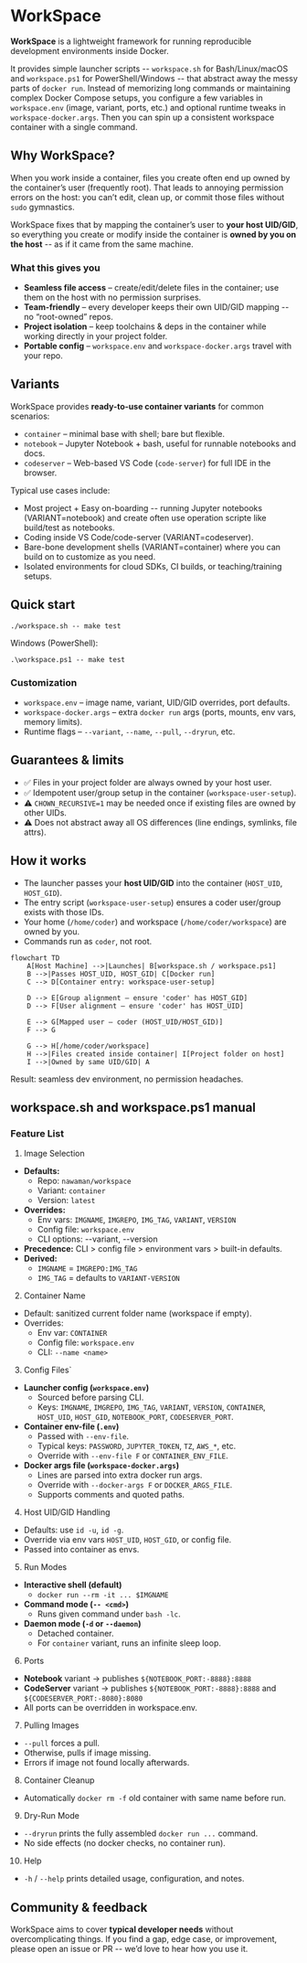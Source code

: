 # WorkSpace

**WorkSpace** is a lightweight framework for running reproducible development environments inside Docker.

It provides simple launcher scripts --  `workspace.sh` for Bash/Linux/macOS
  and `workspace.ps1` for PowerShell/Windows -- that abstract away the messy parts of `docker run`.
Instead of memorizing long commands or maintaining complex Docker Compose setups, 
  you configure a few variables in `workspace.env` (image, variant, ports, etc.) and optional runtime tweaks in `workspace-docker.args`.
Then you can spin up a consistent workspace container with a single command.

## Why WorkSpace?

When you work inside a container, files you create often end up owned by the container’s user (frequently root).
That leads to annoying permission errors on the host: 
  you can’t edit, clean up, or commit those files without `sudo` gymnastics.

WorkSpace fixes that by mapping the container’s user to **your host UID/GID**,
  so everything you create or modify inside the container is **owned by you on the host**
  -- as if it came from the same machine.

### What this gives you
- **Seamless file access** – create/edit/delete files in the container; use them on the host with no permission surprises.
- **Team-friendly**        – every developer keeps their own UID/GID mapping -- no “root-owned” repos.
- **Project isolation**    – keep toolchains & deps in the container while working directly in your project folder.
- **Portable config**      – `workspace.env` and `workspace-docker.args` travel with your repo.

## Variants
WorkSpace provides **ready-to-use container variants** for common scenarios:
  - `container`  – minimal base with shell; bare but flexible.
  - `notebook`   – Jupyter Notebook + bash, useful for runnable notebooks and docs.
  - `codeserver` – Web-based VS Code (`code-server`) for full IDE in the browser.

Typical use cases include:
  - Most project + Easy on-boarding -- running Jupyter notebooks (VARIANT=notebook) and create often use operation scripte like build/test as notebooks.
  - Coding inside VS Code/code-server (VARIANT=codeserver).
  - Bare-bone development shells (VARIANT=container) where you can build on to customize as you need.
  - Isolated environments for cloud SDKs, CI builds, or teaching/training setups.

## Quick start

```shell
./workspace.sh -- make test
```


Windows (PowerShell):

```shell
.\workspace.ps1 -- make test
```

### Customization
  - `workspace.env` – image name, variant, UID/GID overrides, port defaults.
  - `workspace-docker.args` – extra `docker run` args (ports, mounts, env vars, memory limits).
  - Runtime flags – `--variant`, `--name`, `--pull`, `--dryrun`, etc.

## Guarantees & limits
  - ✅ Files in your project folder are always owned by your host user.
  - ✅ Idempotent user/group setup in the container (`workspace-user-setup`).
  - ⚠️ `CHOWN_RECURSIVE=1` may be needed once if existing files are owned by other UIDs.
  - ⚠️ Does not abstract away all OS differences (line endings, symlinks, file attrs).

## How it works
  - The launcher passes your **host UID/GID** into the container (`HOST_UID`, `HOST_GID`).
  - The entry script (`workspace-user-setup`) ensures a coder user/group exists with those IDs.
  - Your home (`/home/coder`) and workspace (`/home/coder/workspace`) are owned by you.
  - Commands run as `coder`, not root.


```mermaid
flowchart TD
    A[Host Machine] -->|Launches| B[workspace.sh / workspace.ps1]
    B -->|Passes HOST_UID, HOST_GID| C[Docker run]
    C --> D[Container entry: workspace-user-setup]

    D --> E[Group alignment – ensure 'coder' has HOST_GID]
    D --> F[User alignment – ensure 'coder' has HOST_UID]

    E --> G[Mapped user – coder (HOST_UID/HOST_GID)]
    F --> G

    G --> H[/home/coder/workspace]
    H -->|Files created inside container| I[Project folder on host]
    I -->|Owned by same UID/GID| A
```

Result: seamless dev environment, no permission headaches.


## workspace.sh and workspace.ps1 manual

### Feature List

1. Image Selection
  - **Defaults:**
    - Repo: `nawaman/workspace`
    - Variant: `container`
    - Version: `latest`
  - **Overrides:**
    - Env vars: `IMGNAME`, `IMGREPO`, `IMG_TAG`, `VARIANT`, `VERSION`
    - Config file: `workspace.env`
    - CLI options: --variant, --version
  - **Precedence:** CLI > config file > environment vars > built-in defaults.
  - **Derived:**
    - `IMGNAME` = `IMGREPO:IMG_TAG`
    - `IMG_TAG` = defaults to `VARIANT-VERSION`

2. Container Name
  - Default: sanitized current folder name (workspace if empty).
  - Overrides:
    - Env var: `CONTAINER`
    - Config file: `workspace.env`
    - CLI: `--name <name>`

3. Config Files`
  - **Launcher config (`workspace.env`)**
    - Sourced before parsing CLI.
    - Keys: `IMGNAME`, `IMGREPO`, `IMG_TAG`, `VARIANT`, `VERSION`, `CONTAINER`, `HOST_UID`, `HOST_GID`, `NOTEBOOK_PORT`, `CODESERVER_PORT`.
  - **Container env-file (`.env`)**
     - Passed with `--env-file`.
     - Typical keys: `PASSWORD`, `JUPYTER_TOKEN`, `TZ`, `AWS_*`, etc.
     - Override with `--env-file F` or `CONTAINER_ENV_FILE`.
   - **Docker args file (`workspace-docker.args`)**
     - Lines are parsed into extra docker run args.
     - Override with `--docker-args F` or `DOCKER_ARGS_FILE`.
     - Supports comments and quoted paths.

4. Host UID/GID Handling
  - Defaults: use `id -u`, `id -g`.
  - Override via env vars `HOST_UID`, `HOST_GID`, or config file.
  - Passed into container as envs.

5. Run Modes
  - **Interactive shell (default)**
    - `docker run --rm -it ... $IMGNAME`
  - **Command mode (`-- <cmd>`)**
    - Runs given command under `bash -lc`.
  - **Daemon mode (`-d` or `--daemon`)**
    - Detached container.
    - For `container` variant, runs an infinite sleep loop.

6. Ports
  - **Notebook** variant → publishes `${NOTEBOOK_PORT:-8888}:8888`
  - **CodeServer** variant → publishes `${NOTEBOOK_PORT:-8888}:8888` and `${CODESERVER_PORT:-8080}:8080`
  - All ports can be overridden in workspace.env.

7. Pulling Images
  - `--pull` forces a pull.
  - Otherwise, pulls if image missing.
  - Errors if image not found locally afterwards.

8. Container Cleanup
  - Automatically `docker rm -f` old container with same name before run.

9. Dry-Run Mode
  - `--dryrun` prints the fully assembled `docker run ...` command.
  - No side effects (no docker checks, no container run).

10. Help
   - `-h` / `--help` prints detailed usage, configuration, and notes.


## Community & feedback

WorkSpace aims to cover **typical developer needs** without overcomplicating things. 
If you find a gap, edge case, or improvement, please open an issue or PR -- we’d love to hear how you use it.
